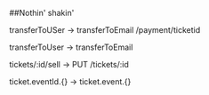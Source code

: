 ##Nothin' shakin'

transferToUSer -> transferToEmail /payment/ticketid

transferToUser -> transferToEmail

tickets/:id/sell -> PUT /tickets/:id


ticket.eventId.{} -> ticket.event.{}
